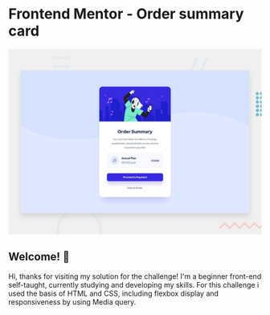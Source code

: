 # Frontend Mentor - Order summary card

![Design preview for the Order summary card coding challenge](./design/desktop-preview.jpg)

## Welcome! 👋

Hi, thanks for visiting my solution for the challenge! I'm a beginner front-end self-taught, currently studying and developing my skills.
For this challenge i used the basis of HTML and CSS, including flexbox display and responsiveness by using Media query.

